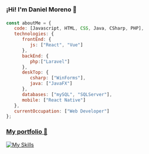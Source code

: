 ### ¡Hi! I'm Daniel Moreno 👋
####
```javascript
const aboutMe = {
   code: [Javascript, HTML, CSS, Java, CSharp, PHP],
   technologies: {
      frontEnd: {
         js: ["React", "Vue"]
      },
      backEnd: {
         php:["Laravel"]
      },
      deskTop: {
         csharp: ["WinForms"],
         java: ["JavaFX"]
      },
      databases: ["mySQL", "SQLServer"],
      mobile: ["React Native"]
   },
   currentOccupation: ["Web Developer"]
};
```
### [My portfolio 👋](https://www.portfolio-danielm.site)

[![My Skills](https://skillicons.dev/icons?i=java,vue,react,laravel,figma&theme=light)](https://skillicons.dev)

